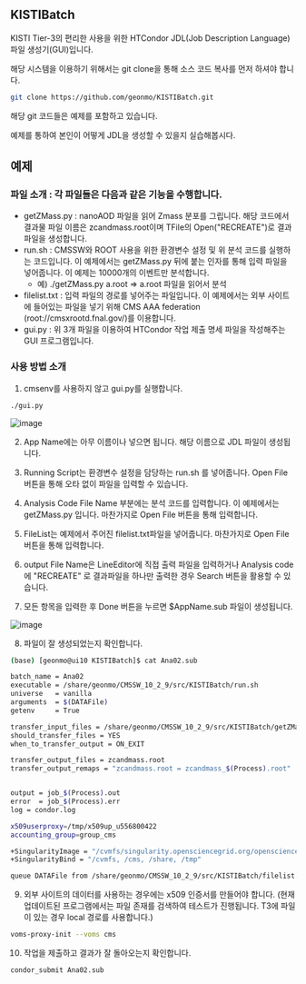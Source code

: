 ## KISTIBatch
KISTI Tier-3의 편리한 사용을 위한 HTCondor JDL(Job Description Language) 파일 생성기(GUI)입니다.

해당 시스템을 이용하기 위해서는 git clone을 통해 소스 코드 복사를 먼저 하셔야 합니다.

```bash
git clone https://github.com/geonmo/KISTIBatch.git
```

해당 git 코드들은 예제를 포함하고 있습니다.

예제를 통하여 본인이 어떻게 JDL을 생성할 수 있을지 실습해봅시다.

## 예제
### 파일 소개 : 각 파일들은 다음과 같은 기능을 수행합니다.
- getZMass.py : nanoAOD 파일을 읽어 Zmass 분포를 그립니다. 해당 코드에서 결과물 파일 이름은 zcandmass.root이며 TFile의 Open("RECREATE")로 결과파일을 생성합니다.
- run.sh : CMSSW와 ROOT 사용을 위한 환경변수 설정 및 위 분석 코드를 실행하는 코드입니다. 이 예제에서는 getZMass.py 뒤에 붙는 인자를 통해 입력 파일을 넣어줍니다. 이 예제는 10000개의 이벤트만 분석합니다. 
   - 예) ./getZMass.py a.root => a.root 파일을 읽어서 분석
- filelist.txt : 입력 파일의 경로를 넣어주는 파일입니다. 이 예제에서는 외부 사이트에 들어있는 파일을 넣기 위해 CMS AAA federation (root://cmsxrootd.fnal.gov/)를 이용합니다.
- gui.py : 위 3개 파일을 이용하여 HTCondor 작업 제출 명세 파일을 작성해주는 GUI 프로그램입니다.
### 사용 방법 소개
1. cmsenv를 사용하지 않고 gui.py를 실행합니다. 
```bash
./gui.py
```
![image](https://user-images.githubusercontent.com/4969463/53553725-a4032400-3b81-11e9-90d4-5e1943c29fce.png)

2. App Name에는 아무 이름이나 넣으면 됩니다. 해당 이름으로 JDL 파일이 생성됩니다.

3. Running Script는 환경변수 설정을 담당하는 run.sh 를 넣어줍니다. Open File 버튼을 통해 오타 없이 파일을 입력할 수 있습니다.

4. Analysis Code File Name 부분에는 분석 코드를 입력합니다. 이 예제에서는 getZMass.py 입니다. 마찬가지로 Open File 버튼을 통해 입력합니다.

5. FileList는 예제에서 주어진 filelist.txt파일을 넣어줍니다. 마찬가지로 Open File 버튼을 통해 입력합니다.

6. output File Name은 LineEditor에 직접 출력 파일을 입력하거나 Analysis code에 "RECREATE" 로 결과파일을 하나만 출력한 경우 Search 버튼을 활용할 수 있습니다.

7. 모든 항목을 입력한 후 Done 버튼을 누르면 $AppName.sub 파일이 생성됩니다.

![image](https://user-images.githubusercontent.com/4969463/53554548-5edff180-3b83-11e9-8e7b-a4d9e8c64873.png)

8. 파일이 잘 생성되었는지 확인합니다.
```bash
(base) [geonmo@ui10 KISTIBatch]$ cat Ana02.sub 

batch_name = Ana02
executable = /share/geonmo/CMSSW_10_2_9/src/KISTIBatch/run.sh
universe   = vanilla
arguments  = $(DATAFile)
getenv     = True

transfer_input_files = /share/geonmo/CMSSW_10_2_9/src/KISTIBatch/getZMass.py, /tmp/x509up_u556800422, LFNTool.py
should_transfer_files = YES
when_to_transfer_output = ON_EXIT

transfer_output_files = zcandmass.root
transfer_output_remaps = "zcandmass.root = zcandmass_$(Process).root"


output = job_$(Process).out
error  = job_$(Process).err
log = condor.log

x509userproxy=/tmp/x509up_u556800422
accounting_group=group_cms

+SingularityImage = "/cvmfs/singularity.opensciencegrid.org/opensciencegrid/osgvo-el6:latest"
+SingularityBind = "/cvmfs, /cms, /share, /tmp"

queue DATAFile from /share/geonmo/CMSSW_10_2_9/src/KISTIBatch/filelist.txt
```

9. 외부 사이트의 데이터를 사용하는 경우에는 x509 인증서를 만들어야 합니다.
(현재 업데이트된 프로그램에서는 파일 존재를 검색하여 테스트가 진행됩니다. T3에 파일이 있는 경우 local 경로를 사용합니다.)

```bash
voms-proxy-init --voms cms
```

10. 작업을 제출하고 결과가 잘 돌아오는지 확인합니다.
```bash
condor_submit Ana02.sub
```
